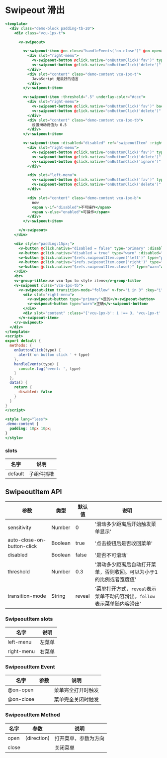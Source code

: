 # Swipeout 滑出


```handlebars
<template>
  <div class="demo-block padding-tb-20">
    <div class="vcu-1px-t">

      <v-swipeout>

        <v-swipeout-item @on-close="handleEvents('on-close')" @on-open="handleEvents('on-open')" transition-mode="follow">
          <div slot="right-menu">
            <v-swipeout-button @click.native="onButtonClick('fav')" type="primary">是的</v-swipeout-button>
            <v-swipeout-button @click.native="onButtonClick('delete')" type="warn">正确</v-swipeout-button>
          </div>
          <div slot="content" class="demo-content vcu-1px-t">
            JavaScript 是最好的语言
          </div>
        </v-swipeout-item>

        <v-swipeout-item :threshold=".5" underlay-color="#ccc">
          <div slot="right-menu">
            <v-swipeout-button @click.native="onButtonClick('fav')" background-color="#336DD6">收藏</v-swipeout-button>
            <v-swipeout-button @click.native="onButtonClick('delete')" background-color="#D23934">删除</v-swipeout-button>
          </div>
          <div slot="content" class="demo-content vcu-1px-tb">
            设置滑动阙值为 0.5
          </div>
        </v-swipeout-item>

        <v-swipeout-item :disabled="disabled" ref="swipeoutItem" :right-menu-width="210" :sensitivity="15">
          <div slot="right-menu">
            <v-swipeout-button @click.native="onButtonClick('fav')" type="primary" :width="70">收藏</v-swipeout-button>
            <v-swipeout-button @click.native="onButtonClick('delete')" type="warn" :width="70">删除</v-swipeout-button>
            <v-swipeout-button @click.native="onButtonClick('ignore')" type="default" :width="70">忽略</v-swipeout-button>
          </div>

          <div slot="left-menu">
            <v-swipeout-button @click.native="onButtonClick('fav')" type="primary">收藏</v-swipeout-button>
            <v-swipeout-button @click.native="onButtonClick('delete')" type="warn">删除</v-swipeout-button>
          </div>

          <div slot="content" class="demo-content vcu-1px-b">
            now
            <span v-if="disabled">不可操作</span>
            <span v-else="enabled">可操作</span>
          </div>
        </v-swipeout-item>

      </v-swipeout>
    </div>

    <div style="padding:15px;">
      <v-button @click.native="disabled = false" type="primary" :disabled="!disabled">当前可操作</v-button>
      <v-button @click.native="disabled = true" type="warn" :disabled="disabled">当前不可操作</v-button>
      <v-button @click.native="$refs.swipeoutItem.open('left')" type="primary">打开左菜单</v-button>
      <v-button @click.native="$refs.swipeoutItem.open('right')" type="primary">打开右菜单</v-button>
      <v-button @click.native="$refs.swipeoutItem.close()" type="warn">关闭菜单</v-button>
    </div>
    <br>
    <v-group-title>use vcu-1px to style items</v-group-title>
    <v-swipeout class="vcu-1px-tb">
      <v-swipeout-item transition-mode="follow" v-for="i in 3" :key="i">
        <div slot="right-menu">
          <v-swipeout-button type="primary">是的</v-swipeout-button>
          <v-swipeout-button type="warn">正确</v-swipeout-button>
        </div>
        <div slot="content" :class="{'vcu-1px-b': i !== 3, 'vcu-1px-t': i === 1}" style="padding:12px;">JavaScript 是最好的语言</div>
      </v-swipeout-item>
    </v-swipeout>
  </div>
</template>
<script>
export default {
  methods: {
    onButtonClick(type) {
      alert('on button click ' + type)
    },
    handleEvents(type) {
      console.log('event: ', type)
    }
  },
  data() {
    return {
      disabled: false
    }
  }
}
</script>

<style lang="less">
.demo-content {
  padding: 10px 10px;
}
</style>
```



### slots
| 名字 | 说明 |
| --- | --- |
| default | 子组件插槽 |


## SwipeoutItem API

| 参数 | 类型 | 默认值 | 说明 |
| --- | --- | --- | --- |
| sensitivity | Number | 0 | '滑动多少距离后开始触发菜单显示' | 
| auto-close-on-button-click | Boolean | true | '点击按钮后是否收回菜单' | 
| disabled | Boolean | false | '是否不可滑动' | 
| threshold | Number | 0.3 | '滑动多少距离后自动打开菜单，否则收回。可以为小于1的比例或者宽度值' | 
| transition-mode | String | reveal | '菜单打开方式，`reveal`表示菜单不动内容滑出，`follow`表示菜单随内容滑出' | 

### SwipeoutItem slots
| 名字 | 说明 |
| --- | --- |
| left-menu | 左菜单 |
| right-menu | 右菜单 |

### SwipeoutItem Event 
| 名字 | 参数 | 说明 |
| --- | --- | --- |
| @on-open |  | 菜单完全打开时触发 |
| @on-close |  | 菜单完全关闭时触发 |


### SwipeoutItem Method 
| 名字 | 参数 | 说明 |
| --- | --- | --- |
| open | (direction) | 打开菜单，参数为方向 |
| close |  | 关闭菜单 |
